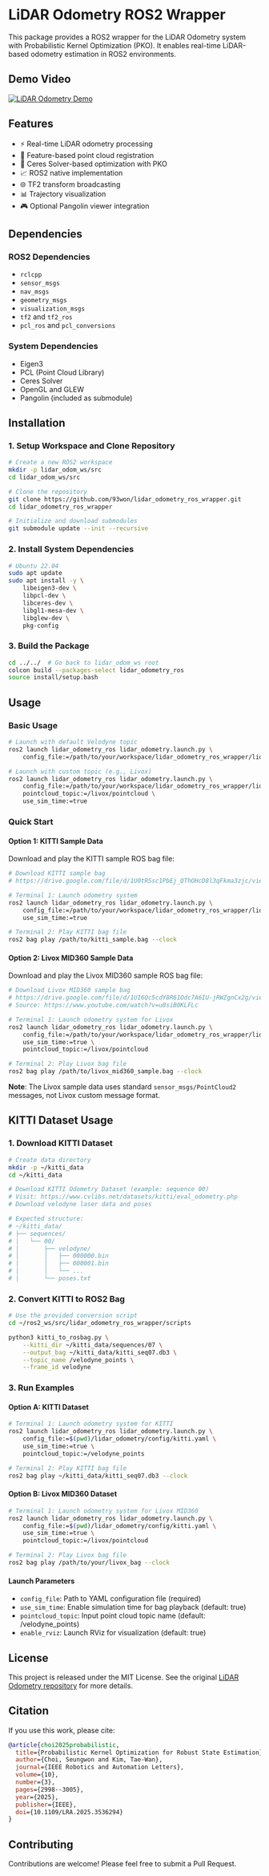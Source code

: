 # LiDAR Odometry ROS2 Wrapper

This package provides a ROS2 wrapper for the LiDAR Odometry system with Probabilistic Kernel Optimization (PKO). It enables real-time LiDAR-based odometry estimation in ROS2 environments.

## Demo Video

[![LiDAR Odometry Demo](https://img.youtube.com/vi/swrJY2EStrs/0.jpg)](https://www.youtube.com/watch?v=swrJY2EStrs)

## Features

- ⚡ Real-time LiDAR odometry processing
- 🎯 Feature-based point cloud registration  
- 🔧 Ceres Solver-based optimization with PKO
- 📈 ROS2 native implementation
- 🌐 TF2 transform broadcasting
- 📊 Trajectory visualization
- 🎮 Optional Pangolin viewer integration

## Dependencies

### ROS2 Dependencies
- `rclcpp`
- `sensor_msgs`
- `nav_msgs` 
- `geometry_msgs`
- `visualization_msgs`
- `tf2` and `tf2_ros`
- `pcl_ros` and `pcl_conversions`

### System Dependencies  
- Eigen3
- PCL (Point Cloud Library)
- Ceres Solver
- OpenGL and GLEW
- Pangolin (included as submodule)

## Installation

### 1. Setup Workspace and Clone Repository
```bash
# Create a new ROS2 workspace
mkdir -p lidar_odom_ws/src
cd lidar_odom_ws/src

# Clone the repository
git clone https://github.com/93won/lidar_odometry_ros_wrapper.git
cd lidar_odometry_ros_wrapper

# Initialize and download submodules
git submodule update --init --recursive
```

### 2. Install System Dependencies
```bash
# Ubuntu 22.04
sudo apt update
sudo apt install -y \
    libeigen3-dev \
    libpcl-dev \
    libceres-dev \
    libgl1-mesa-dev \
    libglew-dev \
    pkg-config
```

### 3. Build the Package
```bash
cd ../../  # Go back to lidar_odom_ws root
colcon build --packages-select lidar_odometry_ros
source install/setup.bash
```

## Usage

### Basic Usage
```bash
# Launch with default Velodyne topic
ros2 launch lidar_odometry_ros lidar_odometry.launch.py \
    config_file:=/path/to/your/workspace/lidar_odometry_ros_wrapper/lidar_odometry/config/kitti.yaml

# Launch with custom topic (e.g., Livox)
ros2 launch lidar_odometry_ros lidar_odometry.launch.py \
    config_file:=/path/to/your/workspace/lidar_odometry_ros_wrapper/lidar_odometry/config/kitti.yaml \
    pointcloud_topic:=/livox/pointcloud \
    use_sim_time:=true
```

### Quick Start

#### Option 1: KITTI Sample Data
Download and play the KITTI sample ROS bag file:
```bash
# Download KITTI sample bag
# https://drive.google.com/file/d/1U0tRSsc1PbEj_QThOHcD8l3qFkma3zjc/view?usp=sharing

# Terminal 1: Launch odometry system
ros2 launch lidar_odometry_ros lidar_odometry.launch.py \
    config_file:=/path/to/your/workspace/lidar_odometry_ros_wrapper/lidar_odometry/config/kitti.yaml \
    use_sim_time:=true

# Terminal 2: Play KITTI bag file
ros2 bag play /path/to/kitti_sample.bag --clock
```

#### Option 2: Livox MID360 Sample Data
Download and play the Livox MID360 sample ROS bag file:
```bash
# Download Livox MID360 sample bag
# https://drive.google.com/file/d/1UI6Qc5cdY8R61Odc7A6IU-jRWZgnCx2g/view?usp=sharing
# Source: https://www.youtube.com/watch?v=u8siB0KLFLc

# Terminal 1: Launch odometry system for Livox
ros2 launch lidar_odometry_ros lidar_odometry.launch.py \
    config_file:=/path/to/your/workspace/lidar_odometry_ros_wrapper/lidar_odometry/config/kitti.yaml \
    use_sim_time:=true \
    pointcloud_topic:=/livox/pointcloud

# Terminal 2: Play Livox bag file
ros2 bag play /path/to/livox_mid360_sample.bag --clock
```

**Note**: The Livox sample data uses standard `sensor_msgs/PointCloud2` messages, not Livox custom message format.







## KITTI Dataset Usage

### 1. Download KITTI Dataset
```bash
# Create data directory
mkdir -p ~/kitti_data
cd ~/kitti_data

# Download KITTI Odometry Dataset (example: sequence 00)
# Visit: https://www.cvlibs.net/datasets/kitti/eval_odometry.php
# Download velodyne laser data and poses

# Expected structure:
# ~/kitti_data/
# ├── sequences/
# │   └── 00/
# │       ├── velodyne/
# │       │   ├── 000000.bin
# │       │   ├── 000001.bin
# │       │   └── ...
# │       └── poses.txt
```

### 2. Convert KITTI to ROS2 Bag
```bash
# Use the provided conversion script
cd ~/ros2_ws/src/lidar_odometry_ros_wrapper/scripts

python3 kitti_to_rosbag.py \
    --kitti_dir ~/kitti_data/sequences/07 \
    --output_bag ~/kitti_data/kitti_seq07.db3 \
    --topic_name /velodyne_points \
    --frame_id velodyne
```

### 3. Run Examples

#### Option A: KITTI Dataset
```bash
# Terminal 1: Launch odometry system for KITTI
ros2 launch lidar_odometry_ros lidar_odometry.launch.py \
    config_file:=$(pwd)/lidar_odometry/config/kitti.yaml \
    use_sim_time:=true \
    pointcloud_topic:=/velodyne_points

# Terminal 2: Play KITTI bag file
ros2 bag play ~/kitti_data/kitti_seq07.db3 --clock
```

#### Option B: Livox MID360 Dataset
```bash
# Terminal 1: Launch odometry system for Livox MID360
ros2 launch lidar_odometry_ros lidar_odometry.launch.py \
    config_file:=$(pwd)/lidar_odometry/config/kitti.yaml \
    use_sim_time:=true \
    pointcloud_topic:=/livox/pointcloud

# Terminal 2: Play Livox bag file
ros2 bag play /path/to/your/livox_bag --clock
```

#### Launch Parameters
- `config_file`: Path to YAML configuration file (required)
- `use_sim_time`: Enable simulation time for bag playback (default: true)
- `pointcloud_topic`: Input point cloud topic name (default: /velodyne_points)
- `enable_rviz`: Launch RViz for visualization (default: true)


## License

This project is released under the MIT License. See the original [LiDAR Odometry repository](https://github.com/93won/lidar_odometry) for more details.

## Citation

If you use this work, please cite:

```bibtex
@article{choi2025probabilistic,
  title={Probabilistic Kernel Optimization for Robust State Estimation},
  author={Choi, Seungwon and Kim, Tae-Wan},
  journal={IEEE Robotics and Automation Letters},
  volume={10},
  number={3},
  pages={2998--3005},
  year={2025},
  publisher={IEEE},
  doi={10.1109/LRA.2025.3536294}
}
```

## Contributing

Contributions are welcome! Please feel free to submit a Pull Request.
